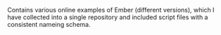 Contains various online examples of Ember (different versions), which I have collected into a single repository and included script files with a consistent nameing schema.
